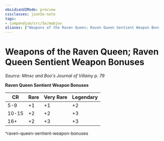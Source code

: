 ```yaml
---
obsidianUIMode: preview
cssclasses: json5e-note
tags:
- compendium/src/5e/mabjov
aliases: ["Weapons of the Raven Queen; Raven Queen Sentient Weapon Bonuses"]
---
```

# Weapons of the Raven Queen; Raven Queen Sentient Weapon Bonuses
*Source: Minsc and Boo's Journal of Villainy p. 79* 

**Raven Queen Sentient Weapon Bonuses**

| CR | Rare | Very Rare | Legendary |
|----|------|-----------|-----------|
| 5-9 | +1 | +1 | +2 |
| 10-15 | +2 | +2 | +3 |
| 16+ | +2 | +3 | +3 |
^raven-queen-sentient-weapon-bonuses